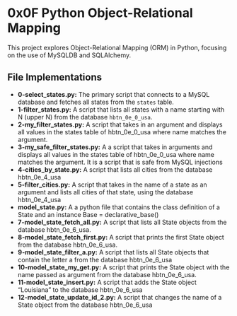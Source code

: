 # 0x0F Python Object-Relational Mapping

This project explores Object-Relational Mapping (ORM) in Python, focusing on the use of MySQLDB and SQLAlchemy.

## File Implementations

- **0-select_states.py:** The primary script that connects to a MySQL database and fetches all states from the `states` table.
- **1-filter_states.py:** A script that lists all states with a name starting 
with N (upper N) from the database `hbtn_0e_0_usa`.
- **2-my_filter_states.py:** A script that takes in an argument and displays all values in the states table of hbtn_0e_0_usa where name matches the argument.
- **3-my_safe_filter_states.py:** A a script that takes in arguments and displays all values in the states table of hbtn_0e_0_usa where name matches the argument. It is a script that is safe from MySQL injections
- **4-cities_by_state.py:** A script that lists all cities from the database hbtn_0e_4_usa
- **5-filter_cities.py:** A script that takes in the name of a state as an argument and lists all cities of that state, using the database hbtn_0e_4_usa
- **model_state.py:** A a python file that contains the class definition of a State and an instance Base = declarative_base()
- **7-model_state_fetch_all.py:** A script that lists all State objects from the database hbtn_0e_6_usa.
- **8-model_state_fetch_first.py:** A script that prints the first State object from the database hbtn_0e_6_usa.
- **9-model_state_filter_a.py:** A script that lists all State objects that contain the letter a from the database hbtn_0e_6_usa
- **10-model_state_my_get.py:** A script that prints the State object with the name passed as argument from the database hbtn_0e_6_usa.
- **11-model_state_insert.py:** A script that adds the State object “Louisiana” to the database hbtn_0e_6_usa
- **12-model_state_update_id_2.py:** A script that changes the name of a State object from the database hbtn_0e_6_usa